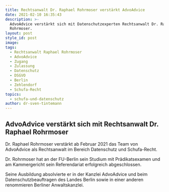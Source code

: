 ```yaml
---
title: Rechtsanwalt Dr. Raphael Rohrmoser verstärkt AdvoAdvice
date: 2021-02-10 16:35:43
description: >-
  AdvoAdvice verstärkt sich mit Datenschutzexperten Rechtsanwalt Dr. Raphael
  Rohrmoser.
layout: post
style_id: post
image:
tags:
  - Rechtsanwalt Raphael Rohrmoser
  - AdvoAdvice
  - Zugang
  - Zulassung
  - Datenschutz
  - DSGVO
  - Berlin
  - Zehlendorf
  - Schufa-Recht
topics:
  - schufa-und-datenschutz
author: dr-sven-tintemann
---
```


## AdvoAdvice verstärkt sich mit Rechtsanwalt Dr. Raphael Rohrmoser

Dr. Raphael Rohrmoser verstärkt ab Februar 2021 das Team von AdvoAdvice als Rechtsanwalt im Bereich Datenschutz und Schufa-Recht.&nbsp;

Dr. Rohrmoser hat an der FU-Berlin sein Studium mit Prädikatsexamen und am Kammergericht sein Referendariat erfolgreich abgeschlossen.

Seine Ausbildung absolvierte er in der Kanzlei AdvoAdvice und beim Datenschutzbeauftragen des Landes Berlin sowie in einer anderen renommieren Berliner Anwaltskanzlei.&nbsp;

&nbsp;
